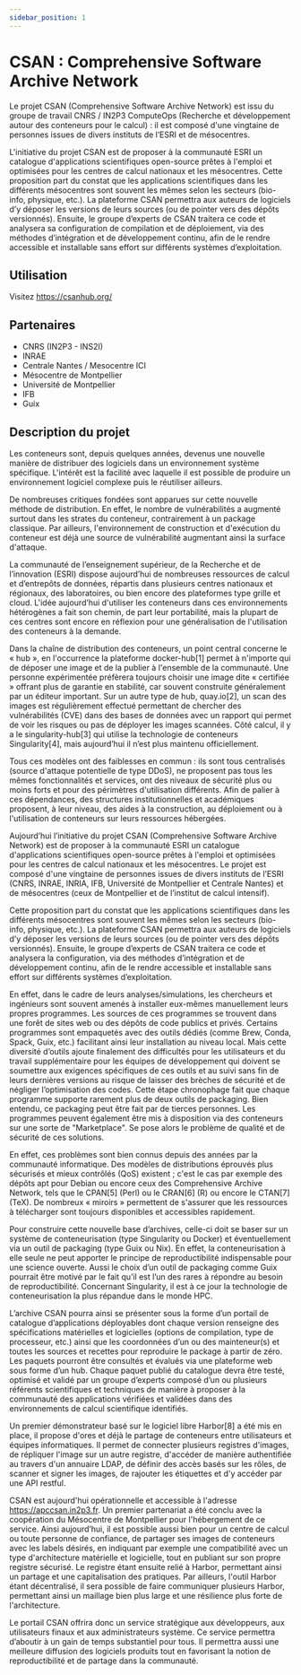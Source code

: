 ```yaml
---
sidebar_position: 1
---
```


# CSAN : Comprehensive Software Archive Network

Le projet CSAN (Comprehensive Software Archive Network) est issu du groupe de travail CNRS / IN2P3 ComputeOps (Recherche et développement autour des conteneurs pour le calcul) : il est composé d'une vingtaine de personnes issues de divers instituts de l’ESRI et de mésocentres.

L'initiative du projet CSAN est de proposer à la communauté ESRI un catalogue d'applications scientifiques open-source prêtes à l'emploi et optimisées pour les centres de calcul nationaux et les mésocentres. Cette proposition part du constat que les applications scientifiques dans les différents mésocentres sont souvent les mêmes selon les secteurs (bio-info, physique, etc.). La plateforme CSAN permettra aux auteurs de logiciels d’y déposer les versions de leurs sources (ou de pointer vers des dépôts versionnés). Ensuite, le groupe d’experts de CSAN traitera ce code et analysera sa configuration de compilation et de déploiement, via des méthodes d’intégration et de développement continu, afin de le rendre accessible et installable sans effort sur différents systèmes d’exploitation.

## Utilisation

Visitez https://csanhub.org/

## Partenaires

* CNRS (IN2P3 - INS2I)
* INRAE
* Centrale Nantes / Mesocentre ICI
* Mésocentre de Montpellier
* Université de Montpellier
* IFB
* Guix

## Description du projet

Les conteneurs sont, depuis quelques années, devenus une nouvelle manière de distribuer des logiciels dans un environnement système spécifique. L'intérêt est la facilité avec laquelle il est possible de produire un environnement logiciel complexe puis le réutiliser ailleurs.

De nombreuses critiques fondées sont apparues sur cette nouvelle méthode de distribution. En effet, le nombre de vulnérabilités a augmenté surtout dans les strates du conteneur, contrairement à un package classique. Par ailleurs, l'environnement de construction et d'exécution du conteneur est déjà une source de vulnérabilité augmentant ainsi la surface d'attaque.

La communauté de l’enseignement supérieur, de la Recherche et de l’innovation (ESRI) dispose aujourd’hui de nombreuses ressources de calcul et d’entrepôts de données, répartis dans plusieurs centres nationaux et régionaux, des laboratoires, ou bien encore des plateformes type grille et cloud. L'idée aujourd’hui d'utiliser les conteneurs dans ces environnements hétérogènes a fait son chemin, de part leur portabilité, mais la plupart de ces centres sont encore en réflexion pour une généralisation de l'utilisation des conteneurs à la demande.

Dans la chaîne de distribution des conteneurs, un point central concerne le « hub », en l'occurrence la plateforme docker-hub[1] permet à n'importe qui de déposer une image et de la publier à l'ensemble de la communauté. Une personne expérimentée préfèrera toujours choisir une image dite « certifiée » offrant plus de garantie en stabilité, car souvent construite généralement par un éditeur important. Sur un autre type de hub, quay.io[2], un scan des images est régulièrement effectué permettant de chercher des vulnérabilités (CVE) dans des bases de données avec un rapport qui permet de voir les risques ou pas de déployer les images scannées. Côté calcul, il y a le singularity-hub[3] qui utilise la technologie de conteneurs Singularity[4], mais aujourd’hui il n’est plus maintenu officiellement.

Tous ces modèles ont des faiblesses en commun : ils sont tous centralisés (source d'attaque potentielle de type DDoS), ne proposent pas tous les mêmes fonctionnalités et services, ont des niveaux de sécurité plus ou moins forts et pour des périmètres d'utilisation différents. Afin de palier à ces dépendances, des structures institutionnelles et académiques proposent, à leur niveau, des aides à la construction, au déploiement ou à l'utilisation de conteneurs sur leurs ressources hébergées.

Aujourd’hui l’initiative du projet CSAN (Comprehensive Software Archive Network) est de proposer à la communauté ESRI un catalogue d'applications scientifiques open-source prêtes à l'emploi et optimisées pour les centres de calcul nationaux et les mésocentres. Le projet est composé d'une vingtaine de personnes issues de divers instituts de l’ESRI (CNRS, INRAE, INRIA, IFB, Université de Montpellier et Centrale Nantes) et de mésocentres (ceux de Montpellier et de l’institut de calcul intensif).

Cette proposition part du constat que les applications scientifiques dans les différents mésocentres sont souvent les mêmes selon les secteurs (bio-info, physique, etc.). La plateforme CSAN permettra aux auteurs de logiciels d’y déposer les versions de leurs sources (ou de pointer vers des dépôts versionnés). Ensuite, le groupe d’experts de CSAN traitera ce code et analysera la configuration, via des méthodes d’intégration et de développement continu, afin de le rendre accessible et installable sans effort sur différents systèmes d’exploitation.

En effet, dans le cadre de leurs analyses/simulations, les chercheurs et ingénieurs sont souvent amenés à installer eux-mêmes manuellement leurs propres programmes. Les sources de ces programmes se trouvent dans une forêt de sites web ou des dépôts de code publics et privés. Certains programmes sont empaquetés avec des outils dédiés (comme Brew, Conda, Spack, Guix, etc.) facilitant ainsi leur installation au niveau local. Mais cette diversité d’outils ajoute finalement des difficultés pour les utilisateurs et du travail supplémentaire pour les équipes de développement qui doivent se soumettre aux exigences spécifiques de ces outils et au suivi sans fin de leurs dernières versions au risque de laisser des brèches de sécurité et de négliger l’optimisation des codes. Cette étape chronophage fait que chaque programme supporte rarement plus de deux outils de packaging. Bien entendu, ce packaging peut être fait par de tierces personnes. Les programmes peuvent également être mis à disposition via des conteneurs sur une sorte de "Marketplace". Se pose alors le problème de qualité et de sécurité de ces solutions.

En effet, ces problèmes sont bien connus depuis des années par la communauté informatique. Des modèles de distributions éprouvés plus sécurisés et mieux contrôlés (QoS) existent ; c'est le cas par exemple des dépôts apt pour Debian ou encore ceux des Comprehensive Archive Network, tels que le CPAN[5] (Perl) ou le CRAN[6] (R) ou encore le CTAN[7] (TeX). De nombreux « miroirs » permettent de s'assurer que les ressources à télécharger sont toujours disponibles et accessibles rapidement.

Pour construire cette nouvelle base d’archives, celle-ci doit se baser sur un système de conteneurisation (type Singularity ou Docker) et éventuellement via un outil de packaging (type Guix ou Nix). En effet, la conteneurisation à elle seule ne peut apporter le principe de reproductibilité indispensable pour une science ouverte. Aussi le choix d’un outil de packaging comme Guix pourrait être motivé par le fait qu’il est l’un des rares à répondre au besoin de reproductibilité. Concernant Singularity, il est à ce jour la technologie de conteneurisation la plus répandue dans le monde HPC.

L’archive CSAN pourra ainsi se présenter sous la forme d’un portail de catalogue d’applications déployables dont chaque version renseigne des spécifications matérielles et logicielles (options de compilation, type de processeur, etc.) ainsi que les coordonnées d’un ou des mainteneur(s) et toutes les sources et recettes pour reproduire le package à partir de zéro. Les paquets pourront être consultés et évalués via une plateforme web sous forme d’un hub. Chaque paquet publié du catalogue devra être testé, optimisé et validé par un groupe d’experts composé d’un ou plusieurs référents scientifiques et techniques de manière à proposer à la communauté des applications vérifiées et validées dans des environnements de calcul scientifique identifiés.

Un premier démonstrateur basé sur le logiciel libre Harbor[8] a été mis en place, il propose d'ores et déjà le partage de conteneurs entre utilisateurs et équipes informatiques. Il permet de connecter plusieurs registres d'images, de répliquer l'image sur un autre registre, d'accéder de manière authentifiée au travers d'un annuaire LDAP, de définir des accès basés sur les rôles, de scanner et signer les images, de rajouter les étiquettes et d'y accéder par une API restful.

CSAN est aujourd'hui opérationnelle et accessible à l'adresse https://apccsan.in2p3.fr. Un premier partenariat a été conclu avec la coopération du Mésocentre de Montpellier pour l'hébergement de ce service. Ainsi aujourd’hui, il est possible aussi bien pour un centre de calcul ou toute personne de confiance, de partager ses images de conteneurs avec les labels désirés, en indiquant par exemple une compatibilité avec un type d'architecture matérielle et logicielle, tout en publiant sur son propre registre sécurisé. Le registre étant ensuite relié à Harbor, permettant ainsi un partage et une capitalisation des pratiques. Par ailleurs, l'outil Harbor étant décentralisé, il sera possible de faire communiquer plusieurs Harbor, permettant ainsi un maillage bien plus large et une résilience plus forte de l'architecture.

Le portail CSAN offrira donc un service stratégique aux développeurs, aux utilisateurs finaux et aux administrateurs système. Ce service permettra d’aboutir à un gain de temps substantiel pour tous. Il permettra aussi une meilleure diffusion des logiciels produits tout en favorisant la notion de reproductibilité et de partage dans la communauté.
